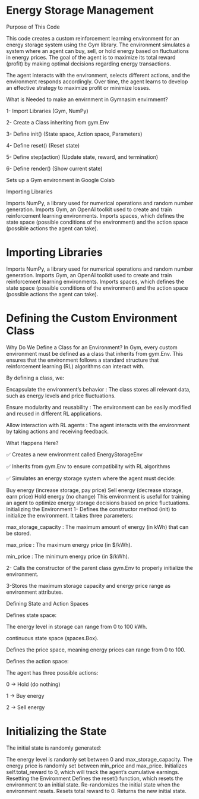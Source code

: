# Energy Storage Management

Purpose of This Code

This code creates a custom reinforcement learning environment for an energy storage system using the Gym library. The environment simulates a system where an agent can buy, sell, or hold energy based on fluctuations in energy prices. The goal of the agent is to maximize its total reward (profit) by making optimal decisions regarding energy transactions.

The agent interacts with the environment, selects different actions, and the environment responds accordingly. Over time, the agent learns to develop an effective strategy to maximize profit or minimize losses.

What is Needed to make an envirnment in Gymnasim envirnment?

1- Import Libraries (Gym, NumPy)

2- Create a Class inheriting from gym.Env

3- Define init() (State space, Action space, Parameters)

4- Define reset() (Reset state)

5- Define step(action) (Update state, reward, and termination)

6- Define render() (Show current state)

Sets up a Gym environment in Google Colab

Importing Libraries

Imports NumPy, a library used for numerical operations and random number generation.
Imports Gym, an OpenAI toolkit used to create and train reinforcement learning environments.
Imports spaces, which defines the state space (possible conditions of the environment) and the action space (possible actions the agent can take).

# Importing Libraries

Imports NumPy, a library used for numerical operations and random number generation.
Imports Gym, an OpenAI toolkit used to create and train reinforcement learning environments.
Imports spaces, which defines the state space (possible conditions of the environment) and the action space (possible actions the agent can take).

# Defining the Custom Environment Class

Why Do We Define a Class for an Environment? In Gym, every custom environment must be defined as a class that inherits from gym.Env. This ensures that the environment follows a standard structure that reinforcement learning (RL) algorithms can interact with.

By defining a class, we:

Encapsulate the environment’s behavior : The class stores all relevant data, such as energy levels and price fluctuations.

Ensure modularity and reusability : The environment can be easily modified and reused in different RL applications.

Allow interaction with RL agents : The agent interacts with the environment by taking actions and receiving feedback.

What Happens Here?

✅ Creates a new environment called EnergyStorageEnv

✅ Inherits from gym.Env to ensure compatibility with RL algorithms

✅ Simulates an energy storage system where the agent must decide:

Buy energy (increase storage, pay price)
Sell energy (decrease storage, earn price)
Hold energy (no change) This environment is useful for training an agent to optimize energy storage decisions based on price fluctuations.
Initializing the Environment
1- Defines the constructor method (init) to initialize the environment. It takes three parameters:

max_storage_capacity : The maximum amount of energy (in kWh) that can be stored.

max_price : The maximum energy price (in $/kWh).

min_price : The minimum energy price (in $/kWh).

2- Calls the constructor of the parent class gym.Env to properly initialize the environment.

3-Stores the maximum storage capacity and energy price range as environment attributes.

Defining State and Action Spaces

Defines state space:

The energy level in storage can range from 0 to 100 kWh.

continuous state space (spaces.Box).

Defines the price space, meaning energy prices can range from 0 to 100.

Defines the action space:

The agent has three possible actions:

0 → Hold (do nothing)

1 → Buy energy

2 → Sell energy

# Initializing the State

The initial state is randomly generated:

The energy level is randomly set between 0 and max_storage_capacity. The energy price is randomly set between min_price and max_price. Initializes self.total_reward to 0, which will track the agent’s cumulative earnings.
Resetting the Environment
Defines the reset() function, which resets the environment to an initial state. Re-randomizes the initial state when the environment resets. Resets total reward to 0. Returns the new initial state.